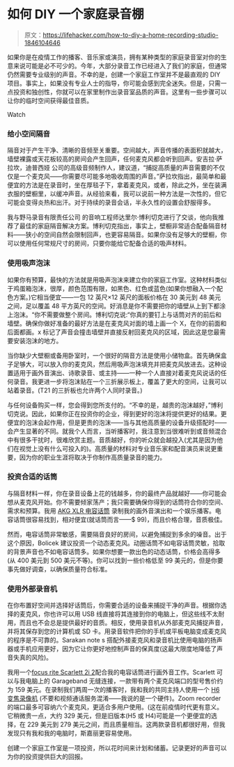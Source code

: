 # 如何 DIY 一个家庭录音棚

> 原文：<https://lifehacker.com/how-to-diy-a-home-recording-studio-1846104646>

如果你是在疫情工作的播客、音乐家或演员，拥有某种类型的家庭录音室对你的生意来说可能是必不可少的。今年，大部分录音工作已经进入了我们的家庭，但通常仍然需要专业级别的声音。不幸的是，创建一个家庭工作室并不是最直观的 DIY 项目。事实上，如果没有专业人士的指导，你可能会感到完全迷失。但是，只需一点投资和独创性，你就可以在家里制作出录音室品质的声音。这里有一些步骤可以让你的临时空间获得最佳音质。

Watch

### 给小空间隔音

隔音对于产生干净、清晰的音频至关重要。空间越大，声音传播的表面积就越大，墙壁裸露或天花板较高的房间会产生回声，任何麦克风都会听到回声。安吉拉·萨拉坎，迪普西娅 公司的高级音频制作人，建议道，“捕捉高质量的声音需要的不仅仅是一个麦克风——你需要尽可能多地吸收周围的声音。”萨拉坎指出，最简单和最便宜的方法是在录音时，坐在厚毯子下，拿着麦克风，或者，除此之外，坐在装满衣服的壁橱里，以缓冲声音。从经验来看，我可以说前一种方法是一次性的，但它可能会变得炎热和出汗。对于持续的录音会话，半永久性的设置会舒服得多。

我与野马录音有限责任公司 的音响工程师达里尔·博利切克进行了交谈，他向我推荐了最佳的家庭隔音解决方案。博利切克指出，事实上，壁橱非常适合配备隔音材料——狭小的空间自然会限制回声，也更容易隔音。如果你没有足够大的壁橱，你可以使用任何常规尺寸的房间，只要你能给它配备合适的吸声材料。

### 使用吸声泡沫

如果你有预算，最快的方法就是用吸声泡沫来建立你的家庭工作室。这种材料类似于鸡蛋箱泡沫，很厚，颜色范围有限，如黑色、红色或蓝色(如果你想融入一个配色方案。)它相当便宜——一包 12 英尺×12 英尺的面板价格在 30 美元到 48 美元之间，足以覆盖 48 平方英尺的空间。好消息是你不需要把你的墙壁从上到下都涂上泡沫。“你不需要做整个房间。博利切克说:“你真的要钉上与话筒对齐的前后和墙壁。确保你做好准备的最好方法是在麦克风对面的墙上画一个 X，在你的前面和后面都画。x 标记了声音会撞击墙壁并直接反射回麦克风的区域，因此这是您最需要安装泡沫的地方。

当你缺少大壁橱或备用卧室时，一个很好的隔音方法是使用小储物盒。首先确保盒子足够大，可以放入你的麦克风，然后用吸声泡沫填充并把麦克风放进去。这种设置适用于画外音演出、诗歌录音、或主持——一种一个人直接对着麦克风说话的任何录音。我更进一步将泡沫贴在一个三折展示板上，覆盖了更大的空间，让我可以站着录音。(T21 的三折板也允许两个人同时录音。)

与任何设备购买一样，您会得到您所支付的。“不幸的是，越贵的泡沫越好，”博利切克说。因此，如果你正在投资你的企业，得到更好的泡沫将提供更好的结果。更便宜的泡沫会起作用，但是更贵的泡沫——当与其他高质量的设备升级搭配时——会产生显著的不同。就我个人而言，当听播客时，我注意到当很难听到或音频混合中有很多干扰时，很难欣赏主题。音质越好，你的听众就会越投入(尤其是因为他们在视觉上没有什么可投入的)。高质量的材料对专业音乐家和配音演员来说更重要，因为你的职业生涯将取决于你制作高质量录音的能力。

### 投资合适的话筒

与隔音材料一样，你在录音设备上花的钱越多，你的最终产品就越好——你可能会想从麦克风开始。你不需要倾家荡产；我只需要确保你得到的话筒符合你的空间、需求和预算。我用 [AKG XLR 电容话筒](https://www.sweetwater.com/store/detail/P120--akg-p120-large-diaphragm-condenser-microphone) 录制我的画外音演出和一个娱乐播客。电容话筒很容易找到，相对便宜(就话筒而言——$ 99)，而且价格合理，音质极佳。

然而，电容话筒非常敏感，需要隔音良好的房间，以避免捕捉到多余的噪音。出于这个原因，Bolicek 建议投资一个动态麦克风。动圈话筒不如电容话筒灵敏，拾取的背景声音也不如电容话筒多。如果你想要一款出色的动态话筒，价格会高得多(从 400 美元到 500 美元不等)。你可以找到一些价格低至 99 美元的，但是你要事先做好调查，以确保质量符合标准。

### 使用外部录音机

在你布置好空间并选择好话筒后，你需要合适的设备来捕捉干净的声音。根据你选择的麦克风，你也许可以用 USB 线直接将其连接到你的电脑上，但这些线不太耐用，而且也不会总是提供最好的音质。相反，使用录音机从外部麦克风捕捉声音，并将其保存到您的计算机或 SD 卡。用录音软件把你的手机或平板电脑变成麦克风的程序是不可靠的。Sarakan note s 搭配外接麦克风和录音机比使用电脑的扬声器或手机应用更好，因为它让你更好地控制声音的保真度(这最大限度地降低了声音失真的风险)。

我用一个[focus rite Scarlett 2i 2](https://www.amazon.com/Focusrite-Scarlett-Audio-Interface-Tools/dp/B07QR73T66?asc_campaign=InlineText&asc_refurl=https://lifehacker.com/how-to-diy-a-home-recording-studio-1846104646&asc_source=&tag=kinjalifehackerlink-20)配合我的电容话筒进行画外音工作。Scarlett 可以与我电脑上的 Garageband 无缝连接，一款带有两个麦克风端口的型号售价约为 159 美元。在录制我们两周一次的播客时，我和我的共同主持人使用一个 [H6 变焦录像机](https://www.amazon.com/Zoom-H6-Six-Track-Portable-Recorder/dp/B00DFU9BRK?asc_campaign=InlineText&asc_refurl=https://lifehacker.com/how-to-diy-a-home-recording-studio-1846104646&asc_source=&tag=kinjalifehackerlink-20) (不要和视频通话服务混淆——我说的是一个硬件)。Zoom recorder 的端口最多可容纳六个麦克风，更适合多用户使用。(这在前疫情时代更有意义。它稍微贵一点，大约 329 美元，但是旧版本(H5 或 H4)可能是一个更便宜的选择，在 229 美元到 279 美元之间，而且质量相当。这两款录音机都很好用，但我发现只有我和我的电脑时，斯嘉丽更容易使用。

创建一个家庭工作室是一项投资，所以花时间来计划和储蓄。记录更好的声音可以为你的投资提供巨大的回报。